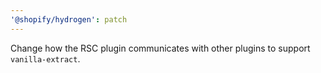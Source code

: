```yaml
---
'@shopify/hydrogen': patch
---
```


Change how the RSC plugin communicates with other plugins to support `vanilla-extract`.
